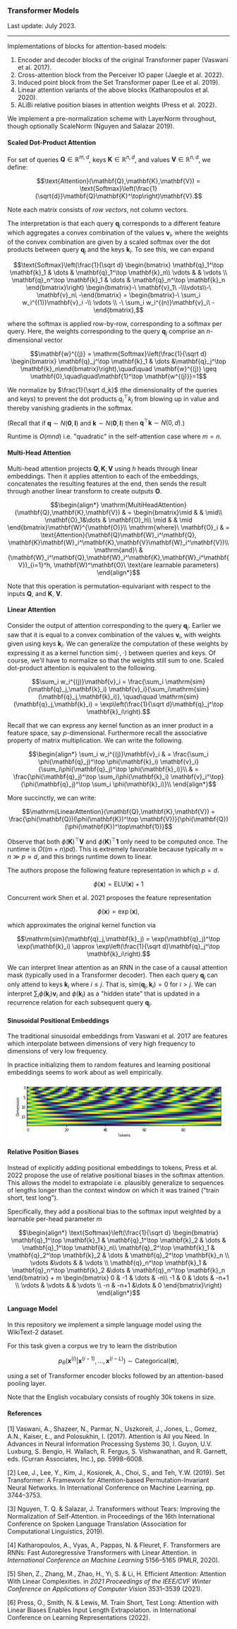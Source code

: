 ### Transformer Models

Last update: July 2023.

---

Implementations of blocks for attention-based models:

1. Encoder and decoder blocks of the original Transformer paper (Vaswani et al. 2017).
2. Cross-attention block from the Perceiver IO paper (Jaegle et al. 2022).
3. Induced point block from the Set Transformer paper (Lee et al. 2019).
4. Linear attention variants of the above blocks (Katharopoulos et al. 2020).
5. ALiBi relative position biases in attention weights (Press et al. 2022).

We implement a pre-normalization scheme with LayerNorm throughout, though optionally ScaleNorm  (Nguyen and Salazar 2019).

#### Scaled Dot-Product Attention

For set of queries $\mathbf{Q} \in\mathbb{R}^{m,d}$, keys $\mathbf{K}\in\mathbb{R}^{n,d}$, and values $\mathbf{V}\in \mathbb{R}^{n,d}$, we define:

```math
\text{Attention}(\mathbf{Q},\mathbf{K},\mathbf{V}) = \text{Softmax}\left(\frac{1}{\sqrt{d}}\mathbf{Q}\mathbf{K}^\top\right)\mathbf{V}.
```

Note each matrix consists of *row vectors*, not column vectors.

The interpretation is that each query $\mathbf{q}_j$ corresponds to a different feature which aggregates a convex combination of the values $\mathbf{v}_i$, where the weights of the convex combination are given by a scaled softmax over the dot products between query $\mathbf{q}_j$ and the keys $\mathbf{k}_i$. To see this, we can expand

```math
\text{Softmax}\left(\frac{1}{\sqrt d}
\begin{bmatrix}
\mathbf{q}_1^\top \mathbf{k}_1 & \dots & \mathbf{q}_1^\top \mathbf{k}_n\\
\vdots & & \vdots \\
\mathbf{q}_n^\top \mathbf{k}_1 & \dots & \mathbf{q}_n^\top \mathbf{k}_n
\end{bmatrix}\right) \begin{bmatrix}-\ \mathbf{v}_1\ -\\\vdots\\-\ \mathbf{v}_n\ -\end{bmatrix} =
\begin{bmatrix}-\ \sum_i w_i^{(1)}\mathbf{v}_i -\\ \vdots \\ -\ \sum_i w_i^{(n)}\mathbf{v}_i\ -\end{bmatrix},
```

where the softmax is applied row-by-row, corresponding to a softmax per query. Here, the weights corresponding to the query $\mathbf{q}_j$ comprise an $n$-dimensional vector
```math
\mathbf{w}^{(j)} = \mathrm{Softmax}\left(\frac{1}{\sqrt d} \begin{bmatrix} \mathbf{q}_j^\top \mathbf{k}_1 & \dots &\mathbf{q}_j^\top \mathbf{k}_n\end{bmatrix}\right),\quad\quad \mathbf{w}^{(j)} \geq \mathbf{0},\quad\quad\mathbf{1}^\top \mathbf{w^{(j)}}=1
```

We normalize by $\frac{1}{\sqrt d_k}$ (the dimensionality of the queries and keys) to prevent the dot products $q_i^\top k_j$ from blowing up in value and thereby vanishing gradients in the softmax.

(Recall that if $\mathbf{q} \sim N(\mathbf{0}, \mathbf{I})$ and $\mathbf{k}\sim N(\mathbf{0},\mathbf{I})$ then $\mathbf{q}^\top \mathbf{k}\sim N(0, d)$.)

Runtime is $O(mnd)$ i.e. "quadratic" in the self-attention case where $m=n$.

#### Multi-Head Attention

Multi-head attention projects $\mathbf{Q},\mathbf{K},\mathbf{V}$ using $h$ heads through linear embeddings. Then it applies attention to each of the embeddings, concatenates the resulting features at the end, then sends the result through another linear transform to create outputs $\mathbf{O}$.

```math
\begin{align*}
\mathrm{MultiHeadAttention}(\mathbf{Q},\mathbf{K},\mathbf{V}) & = \begin{bmatrix}\mid & & \mid\\
\mathbf{O}_1&\dots & \mathbf{O}_h\\
\mid & & \mid
\end{bmatrix}\mathbf{W}^{\mathbf{O}}\\
\mathrm{where}\ \mathbf{O}_i & = \text{Attention}(\mathbf{Q}\mathbf{W}_i^\mathbf{Q}, \mathbf{K}\mathbf{W}_i^\mathbf{K},\mathbf{V}\mathbf{W}_i^\mathbf{V})\\
\mathrm{and}\ & (\mathbf{W}_i^\mathbf{Q},\mathbf{W}_i^\mathbf{K},\mathbf{W}_i^\mathbf{V})_{i=1}^h, \mathbf{W}^\mathbf{O}\ \text{are learnable parameters}
\end{align*}
```
Note that this operation is permutation-equivariant with respect to the inputs $\mathbf{Q}$, and $\mathbf{K}$, $\mathbf{V}$.

#### Linear Attention

Consider the output of attention corresponding to the query $\mathbf{q}_j$. Earlier we saw that it is equal to a convex combination of the values $\mathbf{v}_i$, with weights given using keys $\mathbf{k}_i$. We can generalize the computation of these weights by expressing it as a kernel function $\mathrm{sim}(\cdot, \cdot)$ between queries and keys. Of course, we'll have to normalize so that the weights still sum to one. Scaled dot-product attention is equivalent to the following.
```math
\sum_i w_i^{(j)}\mathbf{v}_i = \frac{\sum_i \mathrm{sim}(\mathbf{q}_j,\mathbf{k}_i) \mathbf{v}_i}{\sum_i\mathrm{sim}(\mathbf{q}_j,\mathbf{k}_i)}, \quad\quad \mathrm{sim}(\mathbf{q}_j,\mathbf{k}_i) = \exp\left(\frac{1}{\sqrt d}\mathbf{q}_j^\top \mathbf{k}_i\right).
```

Recall that we can express any kernel function as an inner product in a feature space, say  $p$-dimensional. Furthermore recall the associative property of matrix multiplication. We can write the following.
```math
\begin{align*}
\sum_i w_i^{(j)}\mathbf{v}_i & = \frac{\sum_i \phi(\mathbf{q}_j)^\top \phi(\mathbf{k}_i) \mathbf{v}_i}{\sum_i\phi(\mathbf{q}_j)^\top \phi(\mathbf{k}_i)}\\
& = \frac{\phi(\mathbf{q}_j)^\top \sum_i\phi(\mathbf{k}_i) \mathbf{v}_i^\top}{\phi(\mathbf{q}_j)^\top \sum_i \phi(\mathbf{k}_i)}\\
\end{align*}
```
More succinctly, we can write:
```math
\mathrm{LinearAttention}(\mathbf{Q},\mathbf{K},\mathbf{V}) = \frac{\phi(\mathbf{Q})(\phi(\mathbf{K})^\top \mathbf{V})}{\phi(\mathbf{Q})(\phi(\mathbf{K})^\top\mathbf{1})}
```
Observe that both $\phi(\mathbf{K})^\top \mathbf{V}$ and $\phi(\mathbf{K})^\top \mathbf{1}$ only need to be computed once. The runtime is $O((m+n)pd)$. This is extremely favorable because typically $m \approx n \gg p \approx d$, and this brings runtime down to linear.

The authors propose the following feature representation in which $p=d$.
```math
\phi(\mathbf{x}) = \mathrm{ELU}(\mathbf{x})+1
```
Concurrent work Shen et al. 2021 proposes the feature representation
```math
\phi(\mathbf{x}) = \exp(\mathbf{x}),
```
which approximates the original kernel function via
```math
\mathrm{sim}(\mathbf{q}_j,\mathbf{k}_j) = \exp(\mathbf{q}_j)^\top \exp(\mathbf{k}_i) \approx \exp\left(\frac{1}{\sqrt d}\mathbf{q}_j^\top \mathbf{k}_i\right).
```

We can interpret linear attention as an RNN in the case of a causal attention mask (typically used in a Transformer decoder). Then each query $\mathbf{q}_j$ can only attend to keys $\mathbf{k}_i$ where $i \leq j$. That is, $\mathrm{sim}(\mathbf{q}_j, \mathbf{k}_i) = 0$ for $i >j$.  We can interpret $\sum_i \phi(\mathbf{k}_i)\mathbf{v}_i$ and $\phi(\mathbf{k}_i)$ as a "hidden state" that is updated in a recurrence relation for each subsequent query $\mathbf{q}_j$.

#### Sinusoidal Positional Embeddings

The traditional sinusoidal embeddings from Vaswani et al. 2017 are features which interpolate between dimensions of very high frequency to dimensions of very low frequency.

In practice initializing them to random features and learning positional embeddings seems to work about as well empirically.

![Positional Embedding](examples/vis_pos_emb.png)

#### Relative Position Biases

Instead of explicitly adding positional embeddings to tokens, Press et al. 2022 propose the use of relative positional biases in the softmax attention. This allows the model to extrapolate i.e. plausibly generalize to sequences of lengths longer than the context window on which it was trained ("train short, test long").

Specifically, they add a positional bias to the softmax input weighted by a learnable per-head parameter $m$

```math
\begin{align*}
\text{Softmax}\left(\frac{1}{\sqrt d}
\begin{bmatrix}
\mathbf{q}_1^\top \mathbf{k}_1 & \mathbf{q}_1^\top \mathbf{k}_2 & \dots & \mathbf{q}_1^\top \mathbf{k}_n\\
\mathbf{q}_2^\top \mathbf{k}_1 & \mathbf{q}_2^\top \mathbf{k}_2 & \dots & \mathbf{q}_2^\top \mathbf{k}_n \\
\vdots &\vdots & & \vdots \\
\mathbf{q}_n^\top \mathbf{k}_1 & \mathbf{q}_n^\top \mathbf{k}_2 &\dots & \mathbf{q}_n^\top \mathbf{k}_n
\end{bmatrix} + m
\begin{bmatrix} 
0 & -1 & \dots & -n\\
-1 & 0 & \dots & -n+1 \\
\vdots & \vdots & & \vdots \\
-n & -n+1 &\dots & 0
\end{bmatrix}\right)
\end{align*}
```


#### Language Model

In this repository we implement a simple language model using the WikiText-2 dataset.

For this task given a corpus we try to learn the distribution
```math
p_\theta(\mathbf{x}^{(i)}|\mathbf{x}^{(i-1)},\dots,\mathbf{x}^{(i-L)}) \sim \mathrm{Categorical}(\boldsymbol\pi),
```
using a set of Transformer encoder blocks followed by an attention-based pooling layer.

Note that the English vocabulary consists of roughly 30k tokens in size.

#### References

[1] Vaswani, A., Shazeer, N., Parmar, N., Uszkoreit, J., Jones, L., Gomez, A.N., Kaiser, Ł., and Polosukhin, I. (2017). Attention is All you Need. In Advances in Neural Information Processing Systems 30, I. Guyon, U.V. Luxburg, S. Bengio, H. Wallach, R. Fergus, S. Vishwanathan, and R. Garnett, eds. (Curran Associates, Inc.), pp. 5998–6008.

[2] Lee, J., Lee, Y., Kim, J., Kosiorek, A., Choi, S., and Teh, Y.W. (2019). Set Transformer: A Framework for Attention-based Permutation-Invariant Neural Networks. In International Conference on Machine Learning, pp. 3744–3753.

[3] Nguyen, T. Q. & Salazar, J. Transformers without Tears: Improving the Normalization of Self-Attention. in Proceedings of the 16th International Conference on Spoken Language Translation (Association for Computational Linguistics, 2019).

[4] Katharopoulos, A., Vyas, A., Pappas, N. & Fleuret, F. Transformers are RNNs: Fast Autoregressive Transformers with Linear Attention. in *International Conference on Machine Learning* 5156–5165 (PMLR, 2020).

[5] Shen, Z., Zhang, M., Zhao, H., Yi, S. & Li, H. Efficient Attention: Attention With Linear Complexities. in *2021 Proceedings of the IEEE/CVF Winter Conference on Applications of Computer Vision* 3531–3539 (2021).

[6] Press, O., Smith, N. & Lewis, M. Train Short, Test Long: Attention with Linear Biases Enables Input Length Extrapolation. in International Conference on Learning Representations (2022).
